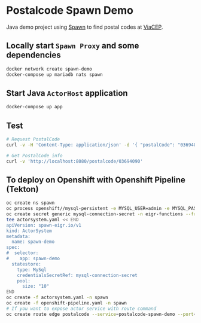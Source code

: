 # Postalcode Spawn Demo

Java demo project using [Spawn](https://github.com/eigr/spawn) to find postal codes at [ViaCEP](https://viacep.com.br).

## Locally start `Spawn Proxy` and some dependencies

```bash
docker network create spawn-demo
docker-compose up mariadb nats spawn
```

## Start Java `ActorHost` application

```bash
docker-compose up app
```

## Test

```bash
# Request PostalCode
curl -v -H 'Content-Type: application/json' -d '{ "postalCode": "03694090", "country": "Brasil" }' 'http://localhost:8080/postalcode'

# Get PostalCode info
curl -v 'http://localhost:8080/postalcode/03694090'
```

## To deploy on Openshift with Openshift Pipeline (Tekton)
```bash
oc create ns spawn
oc process openshift//mysql-persistent -e MYSQL_USER=admin -e MYSQL_PASSWORD=admin -e MYSQL_ROOT_PASSWORD=mypassword -e MYSQL_DATABASE=eigr | oc create -n spawn-demo -f -
oc create secret generic mysql-connection-secret -n eigr-functions --from-literal=database=eigr --from-literal=host='mysql.spawn.svc.cluster.local' --from-literal=port='3306' --from-literal=username='admin' --from-literal=password='admin' --from-literal=encryptionKey=$(openssl rand -base64 32)
tee actorsystem.yaml << END
apiVersion: spawn-eigr.io/v1
kind: ActorSystem
metadata:
  name: spawn-demo
spec:
#  selector:
#    app: spawn-demo
  statestore:
    type: MySql
    credentialsSecretRef: mysql-connection-secret
    pool:
      size: "10"
END
oc create -f actorsystem.yaml -n spawn
oc create -f openshift-pipeline.yaml -n spawn
# If you want to expose actor service with route command
oc create route edge postalcode --service=postalcode-spawn-demo --port=8080
```
